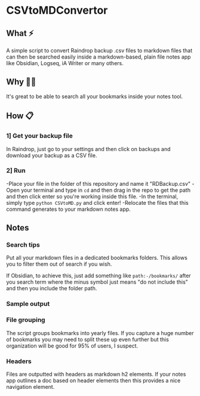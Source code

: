 # CSVtoMDConvertor

## What ⚡
A simple script to convert Raindrop backup .csv files to markdown files that can then be searched easily inside a markdown-based, plain file notes app like Obsidian, Logseq, iA Writer or many others. 

## Why 🤷‍♂️
It's great to be able to search all your bookmarks inside your notes tool. 

## How 📋
### 1] Get your backup file
In Raindrop, just go to your settings and then click on backups and download your backup as a CSV file. 

### 2] Run
-Place your file in the folder of this repository and name it "RDBackup.csv"
-Open your terminal and type in `cd` and then drag in the repo to get the path and then click enter so you're working inside this file. 
-In the terminal, simply type `python CSVtoMD.py` and click enter!
-Relocate the files that this command generates to your markdown notes app. 

## Notes

### Search tips
Put all your markdown files in a dedicated bookmarks folders. This allows you to filter them out of search if you wish. 

If Obsidian, to achieve this, just add something like `path:-/bookmarks/` after you search term where the minus symbol just means "do not include this" and then you include the folder path. 

### Sample output

### File grouping
The script groups bookmarks into yearly files. If you capture a huge number of bookmarks you may need to split these up even further but this organization will be good for 95% of users, I suspect. 

### Headers
Files are outputted with headers as markdown h2 elements. If your notes app outlines a doc based on header elements then this provides a nice navigation element. 
